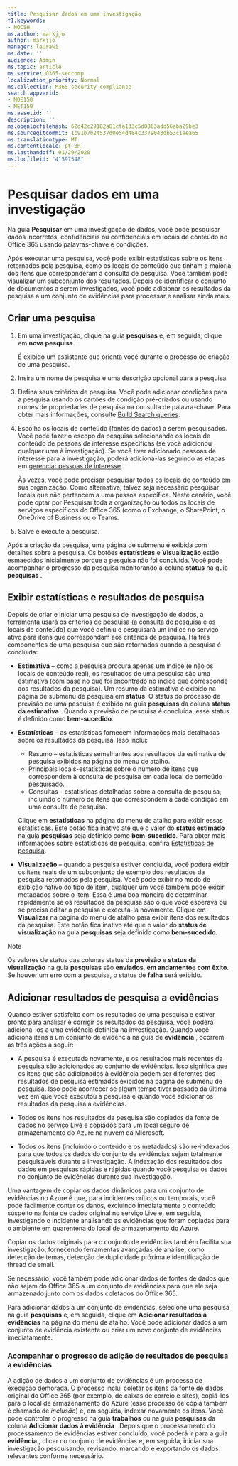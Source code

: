 ```yaml
---
title: Pesquisar dados em uma investigação
f1.keywords:
- NOCSH
ms.author: markjjo
author: markjjo
manager: laurawi
ms.date: ''
audience: Admin
ms.topic: article
ms.service: O365-seccomp
localization_priority: Normal
ms.collection: M365-security-compliance
search.appverid:
- MOE150
- MET150
ms.assetid: ''
description: ''
ms.openlocfilehash: 62d42c29182a81cfa133c5d8863add56aba29be3
ms.sourcegitcommit: 1c91b7b24537d0e54d484c3379043db53c1aea65
ms.translationtype: MT
ms.contentlocale: pt-BR
ms.lasthandoff: 01/29/2020
ms.locfileid: "41597548"
---
```

# <a name="search-for-data-in-an-investigation"></a>Pesquisar dados em uma investigação

Na guia **Pesquisar** em uma investigação de dados, você pode pesquisar dados incorretos, confidenciais ou confidenciais em locais de conteúdo no Office 365 usando palavras-chave e condições. 

Após executar uma pesquisa, você pode exibir estatísticas sobre os itens retornados pela pesquisa, como os locais de conteúdo que tinham a maioria dos itens que corresponderam à consulta de pesquisa. Você também pode visualizar um subconjunto dos resultados. Depois de identificar o conjunto de documentos a serem investigados, você pode adicionar os resultados da pesquisa a um conjunto de evidências para processar e analisar ainda mais.

## <a name="create-a-search"></a>Criar uma pesquisa

1. Em uma investigação, clique na guia **pesquisas** e, em seguida, clique em **nova pesquisa**. 

    É exibido um assistente que orienta você durante o processo de criação de uma pesquisa.

2. Insira um nome de pesquisa e uma descrição opcional para a pesquisa.

3. Defina seus critérios de pesquisa. Você pode adicionar condições para a pesquisa usando os cartões de condição pré-criados ou usando nomes de propriedades de pesquisa na consulta de palavra-chave. Para obter mais informações, consulte [Build Search queries](build-search-queries.md).

4. Escolha os locais de conteúdo (fontes de dados) a serem pesquisados. Você pode fazer o escopo da pesquisa selecionando os locais de conteúdo de pessoas de interesse específicas (se você adicionou qualquer uma à investigação). Se você tiver adicionado pessoas de interesse para a investigação, poderá adicioná-las seguindo as etapas em [gerenciar pessoas de interesse](manage-people-of-interest.md#add-people-of-interest).
 
   Às vezes, você pode precisar pesquisar todos os locais de conteúdo em sua organização. Como alternativa, talvez seja necessário pesquisar locais que não pertencem a uma pessoa específica. Neste cenário, você pode optar por Pesquisar toda a organização ou todos os locais de serviços específicos do Office 365 (como o Exchange, o SharePoint, o OneDrive of Business ou o Teams.

5. Salve e execute a pesquisa.

Após a criação da pesquisa, uma página de submenu é exibida com detalhes sobre a pesquisa. Os botões **estatísticas** e **Visualização** estão esmaecidos inicialmente porque a pesquisa não foi concluída. Você pode acompanhar o progresso da pesquisa monitorando a coluna **status** na guia **pesquisas** .

## <a name="view-statistics-and-search-results"></a>Exibir estatísticas e resultados de pesquisa

Depois de criar e iniciar uma pesquisa de investigação de dados, a ferramenta usará os critérios de pesquisa (a consulta de pesquisa e os locais de conteúdo) que você definiu e pesquisará um índice no serviço ativo para itens que correspondam aos critérios de pesquisa. Há três componentes de uma pesquisa que são retornados quando a pesquisa é concluída: 

- **Estimativa** – como a pesquisa procura apenas um índice (e não os locais de conteúdo real), os resultados de uma pesquisa são uma estimativa (com base no que foi encontrado no índice que corresponde aos resultados da pesquisa). Um resumo da estimativa é exibido na página de submenu de pesquisa em **status**. O status do processo de previsão de uma pesquisa é exibido na guia **pesquisas** da coluna **status da estimativa** . Quando a previsão de pesquisa é concluída, esse status é definido como **bem-sucedido**.

- **Estatísticas** – as estatísticas fornecem informações mais detalhadas sobre os resultados da pesquisa. Isso inclui:

    - Resumo – estatísticas semelhantes aos resultados da estimativa de pesquisa exibidos na página do menu de atalho.
    - Principais locais-estatísticas sobre o número de itens que correspondem à consulta de pesquisa em cada local de conteúdo pesquisado. 
    - Consultas – estatísticas detalhadas sobre a consulta de pesquisa, incluindo o número de itens que correspondem a cada condição em uma consulta de pesquisa.

    Clique em **estatísticas** na página do menu de atalho para exibir essas estatísticas. Este botão fica inativo até que o valor do **status estimado** na guia **pesquisas** seja definido como **bem-sucedido**. Para obter mais informações sobre estatísticas de pesquisa, confira [Estatísticas de pesquisa](search-statistics.md).

- **Visualização** – quando a pesquisa estiver concluída, você poderá exibir os itens reais de um subconjunto de exemplo dos resultados da pesquisa retornados pela pesquisa. Você pode exibir no modo de exibição nativo do tipo de item, qualquer um você também pode exibir metadados sobre o item. Essa é uma boa maneira de determinar rapidamente se os resultados da pesquisa são o que você esperava ou se precisa editar a pesquisa e executá-la novamente. Clique em **Visualizar** na página do menu de atalho para exibir itens dos resultados da pesquisa. Este botão fica inativo até que o valor do **status de visualização** na guia **pesquisas** seja definido como **bem-sucedido**.
 
> [!NOTE]
> Os valores de status das colunas status da **previsão** e **status da visualização** na guia **pesquisas** são **enviados**, **em andamento**e **com êxito**. Se houver um erro com a pesquisa, o status de **falha** será exibido.

## <a name="add-search-results-to-evidence"></a>Adicionar resultados de pesquisa a evidências

Quando estiver satisfeito com os resultados de uma pesquisa e estiver pronto para analisar e corrigir os resultados da pesquisa, você poderá adicioná-los a uma evidência definida na investigação. Quando você adiciona itens a um conjunto de evidência na guia de **evidência** , ocorrem as três ações a seguir:

- A pesquisa é executada novamente, e os resultados mais recentes da pesquisa são adicionados ao conjunto de evidências. Isso significa que os itens que são adicionados à evidência podem ser diferentes dos resultados de pesquisa estimados exibidos na página de submenu de pesquisa. Isso pode acontecer se algum tempo tiver passado da última vez em que você executou a pesquisa e quando você adicionar os resultados da pesquisa a evidências.

- Todos os itens nos resultados da pesquisa são copiados da fonte de dados no serviço Live e copiados para um local seguro de armazenamento do Azure na nuvem da Microsoft.

- Todos os itens (incluindo o conteúdo e os metadados) são re-indexados para que todos os dados do conjunto de evidências sejam totalmente pesquisáveis durante a investigação. A indexação dos resultados dos dados em pesquisas rápidas e rápidas quando você pesquisa os dados no conjunto de evidências durante sua investigação.

Uma vantagem de copiar os dados dinâmicos para um conjunto de evidências no Azure é que, para incidentes críticos ou temporais, você pode facilmente conter os danos, excluindo imediatamente o conteúdo suspeito na fonte de dados original no serviço Live e, em seguida, investigando o incidente analisando as evidências que foram copiadas para o ambiente em quarentena do local de armazenamento do Azure. 

Copiar os dados originais para o conjunto de evidências também facilita sua investigação, fornecendo ferramentas avançadas de análise, como detecção de temas, detecção de duplicidade próxima e identificação de thread de email.

Se necessário, você também pode adicionar dados de fontes de dados que não sejam do Office 365 a um conjunto de evidências para que ele seja armazenado junto com os dados coletados do Office 365.

Para adicionar dados a um conjunto de evidências, selecione uma pesquisa na guia **pesquisas** e, em seguida, clique em **Adicionar resultados a evidências** na página do menu de atalho. Você pode adicionar dados a um conjunto de evidência existente ou criar um novo conjunto de evidências imediatamente.

### <a name="tracking-the-progress-of-adding-search-results-to-evidence"></a>Acompanhar o progresso de adição de resultados de pesquisa a evidências

A adição de dados a um conjunto de evidências é um processo de execução demorada. O processo inclui coletar os itens da fonte de dados original do Office 365 (por exemplo, de caixas de correio e sites), copiá-los para o local de armazenamento do Azure (esse processo de cópia também é chamado de *inclusão*) e, em seguida, indexar novamente os itens. Você pode controlar o progresso na guia **trabalhos** ou na guia **pesquisas** da coluna **Adicionar dados à evidência** . Depois que o processamento do processamento de evidências estiver concluído, você poderá ir para a guia **evidência** , clicar no conjunto de evidências e, em seguida, iniciar sua investigação pesquisando, revisando, marcando e exportando os dados relevantes conforme necessário.
